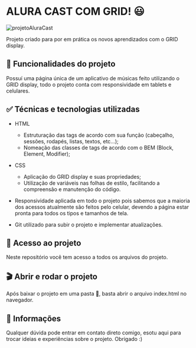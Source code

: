 # ALURA CAST COM GRID! 😃

![projetoAluraCast](https://github.com/joaohcorrales/aluraCast/assets/90198535/4e3758cc-d6ca-40f7-a1bf-3d100b8467fb)

Projeto criado para por em prática os novos aprendizados com o GRID display.

## 🔨 Funcionalidades do projeto

Possuí uma página única de um aplicativo de músicas feito utilizando o GRID display, todo o projeto conta com responsividade em tablets e celulares.

## ✅ Técnicas e tecnologias utilizadas

- HTML
    - Estruturação das tags de acordo com sua função (cabeçalho, sessões, rodapés, listas, textos, etc...);
    - Nomeação das classes de tags de acordo com o BEM (Block, Element, Modifier);

- CSS
    - Aplicação do GRID display e suas propriedades;
    - Utilização de variáveis nas folhas de estilo, facilitando a compreensão e manutenção do código.

- Responsividade aplicada em todo o projeto pois sabemos que a maioria dos acessos atualmente são feitos pelo celular, devendo a página estar pronta para todos os tipos e tamanhos de tela.

- Git utilizado para subir o projeto e implementar atualizações.

## 📁 Acesso ao projeto

Neste repositório você tem acesso a todos os arquivos do projeto.

## 🎬 Abrir e rodar o projeto

Após baixar o projeto em uma pasta 📁, basta abrir o arquivo index.html no navegador.

## 🚩 Informações

Qualquer dúvida pode entrar em contato direto comigo, esotu aqui para trocar ideias e experiências sobre o projeto. Obrigado :)